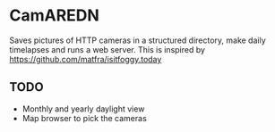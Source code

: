 # CamAREDN

Saves pictures of HTTP cameras in a structured directory, make daily timelapses and runs a web server. This is inspired by https://github.com/matfra/isitfoggy.today

## TODO
- Monthly and yearly daylight view
- Map browser to pick the cameras
